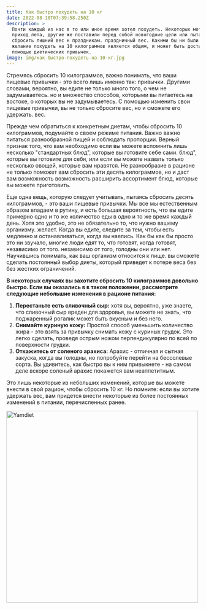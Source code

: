 ```yaml
---
title: Как быстро похудеть на 10 кг
date: 2022-08-10T07:39:58.250Z
description: >
  Почти каждый из нас в то или иное время хотел похудеть. Некоторых мотивирует
  приход лета, другие же поставили перед собой новогодние цели или пытаются
  сбросить лишний вес к праздникам. праздничный вес. Какими бы ни были причины,
  желание похудеть на 10 килограммов является общим, и может быть достигнуто с
  помощью диетических привычек.
image: img/как-быстро-похудеть-на-10-кг.jpg
---
```

Стремясь сбросить 10 килограммов, важно понимать, что ваши пищевые привычки - это всего лишь именно так: привычки. Другими словами, вероятно, вы едите не только много того, о чем не задумываетесь. но и множество способов, которыми вы питаетесь на востоке, о которых вы не задумываетесь. С помощью изменить свои пищевые привычки, вы не только сбросите вес, но и сможете его удержать. вес.

Прежде чем обратиться к конкретным диетам, чтобы сбросить 10 килограммов, подумайте о своем режиме питания. Важно важно питаться разнообразной пищей и соблюдать пропорции. Верный признак того, что вам необходимо если вы можете вспомнить лишь несколько "стандартных блюд", которые вы готовите себе сами. блюд", которые вы готовите для себя, или если вы можете назвать только несколько овощей, которые вам нравятся. Не разнообразие в рационе не только поможет вам сбросить эти десять килограммов, но и даст вам возможность возможность расширить ассортимент блюд, которые вы можете приготовить.

Еще одна вещь, которую следует учитывать, пытаясь сбросить десять килограммов, - это ваши пищевые привычки. Мы все мы естественным образом впадаем в рутину, и есть большая вероятность, что вы едите примерно одно и то же количество еды в одно и то же время каждый день. Хотя это удобно, это не обязательно то, что нужно вашему организму. желает. Когда вы едите, следите за тем, чтобы есть медленно и останавливаться, когда вы наелись. Как бы как бы просто это ни звучало, многие люди едят то, что готовят, когда готовят, независимо от того. независимо от того, голодны они или нет. Научившись понимать, как ваш организм относится к пище. вы сможете сделать постоянный выбор диеты, который приведет к потере веса без без жестких ограничений.

**В некоторых случаях вы захотите сбросить 10 килограммов довольно быстро. Если вы оказались в в таком положении, рассмотрите следующие небольшие изменения в рационе питания:** 

1. **Перестаньте есть сливочный сыр:** хотя вы, вероятно, уже знаете, что сливочный сыр вреден для здоровья, вы можете не знать, что поджаренный рогалик может быть вкусным и без него.
2. **Снимайте куриную кожу:** Простой способ уменьшить количество жира - это взять за привычку снимать кожу с куриных грудок. Это легко сделать, проведя острым ножом перпендикулярно по всей по поверхности грудки.
3. **Откажитесь от соленого арахиса:** Арахис - отличная и сытная закуска, когда вы голодны, но попробуйте перейти на бессолевые сорта. Вы удивитесь, как быстро вы к ним привыкнете - на самом деле вскоре соленый арахис покажется вам неаппетитным.                                                                                            

Это лишь некоторые из небольших изменений, которые вы можете внести в свой рацион, чтобы сбросить 10 кг. Но помните: если вы хотите удержать вес, вам придется внести некоторые из более постоянных изменений в питании, перечисленных ранее.

<!-- admitad.banner: x47ojyu7ct5fc31bc88bcb11a836d0 Yamdiet -->
<a target="_blank" rel="nofollow" href="https://ad.admitad.com/g/x47ojyu7ct5fc31bc88bcb11a836d0/?i=4"><img width="500" height="500" border="0" src="https://ad.admitad.com/b/x47ojyu7ct5fc31bc88bcb11a836d0/" alt="Yamdiet"/></a>
<!-- /admitad.banner -->